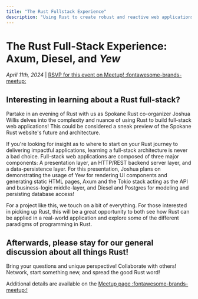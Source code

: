 ```yaml
---
title: "The Rust Fullstack Experience"
description: "Using Rust to create robust and reactive web applications." 
---
```


<!-- index start -->

# The Rust Full-Stack Experience: Axum, Diesel, and _Yew_

_April 11th, 2024_ | [RSVP for this event on Meetup! :fontawesome-brands-meetup:](https://www.meetup.com/spokane-rust/events/300019993/)


## Interesting in learning about a Rust full-stack?

Partake in an evening of Rust with us as Spokane Rust co-organizer Joshua Willis delves into the complexity and nuance of using Rust to build full-stack web applications! This could be considered a sneak preview of the Spokane Rust website's future and architecture.

If you're looking for insight as to where to start on your Rust journey to delivering impactful applications, learning a full-stack architecture is never a bad choice. Full-stack web applications are composed of three major components: A presentation layer, an HTTP/REST backend server layer, and a data-persistence layer. For this presentation, Joshua plans on demonstrating the usage of Yew for rendering UI components and generating static HTML pages, Axum and the Tokio stack acting as the API and business-logic middle-layer, and Diesel and Postgres for modeling and persisting database access!

For a project like this, we touch on a bit of everything. For those interested in picking up Rust, this will be a great opportunity to both see how Rust can be applied in a real-world application and explore some of the different paradigms of programming in Rust.

## Afterwards, please stay for our general discussion about all things Rust!

Bring your questions and unique perspective! Collaborate with others! Network, start something new, and spread the good Rust word!

Additional details are available on the [Meetup page :fontawesome-brands-meetup:!](https://www.meetup.com/spokane-rust/events/300019993/)

<!-- index end -->